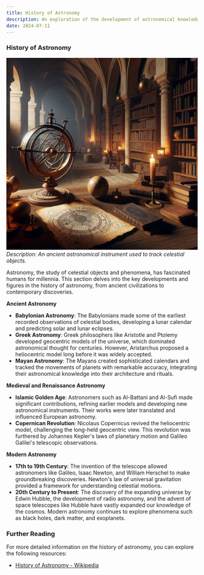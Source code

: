 ```yaml
---
title: History of Astronomy
description: An exploration of the development of astronomical knowledge from ancient times to modern discoveries.
date: 2024-07-11
---
```


### History of Astronomy

![Ancient Astronomy](/assets/images/ancient_astronomy.webp)
*Description: An ancient astronomical instrument used to track celestial objects.*

Astronomy, the study of celestial objects and phenomena, has fascinated humans for millennia. This section delves into the key developments and figures in the history of astronomy, from ancient civilizations to contemporary discoveries.

**Ancient Astronomy**
- **Babylonian Astronomy**: The Babylonians made some of the earliest recorded observations of celestial bodies, developing a lunar calendar and predicting solar and lunar eclipses.
- **Greek Astronomy**: Greek philosophers like Aristotle and Ptolemy developed geocentric models of the universe, which dominated astronomical thought for centuries. However, Aristarchus proposed a heliocentric model long before it was widely accepted.
- **Mayan Astronomy**: The Mayans created sophisticated calendars and tracked the movements of planets with remarkable accuracy, integrating their astronomical knowledge into their architecture and rituals.

**Medieval and Renaissance Astronomy**
- **Islamic Golden Age**: Astronomers such as Al-Battani and Al-Sufi made significant contributions, refining earlier models and developing new astronomical instruments. Their works were later translated and influenced European astronomy.
- **Copernican Revolution**: Nicolaus Copernicus revived the heliocentric model, challenging the long-held geocentric view. This revolution was furthered by Johannes Kepler's laws of planetary motion and Galileo Galilei's telescopic observations.

**Modern Astronomy**
- **17th to 19th Century**: The invention of the telescope allowed astronomers like Galileo, Isaac Newton, and William Herschel to make groundbreaking discoveries. Newton's law of universal gravitation provided a framework for understanding celestial motions.
- **20th Century to Present**: The discovery of the expanding universe by Edwin Hubble, the development of radio astronomy, and the advent of space telescopes like Hubble have vastly expanded our knowledge of the cosmos. Modern astronomy continues to explore phenomena such as black holes, dark matter, and exoplanets.

### Further Reading

For more detailed information on the history of astronomy, you can explore the following resources:
- [History of Astronomy - Wikipedia](https://en.wikipedia.org/wiki/History_of_astronomy)